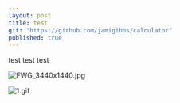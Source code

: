 ```yaml
---
layout: post
title: test
git: "https://github.com/jamigibbs/calculator"
published: true
---
```


test test test

![FWG_3440x1440.jpg]({{site.baseurl}}/_posts/FWG_3440x1440.jpg)

![1.gif]({{site.baseurl}}/_posts/1.gif)




